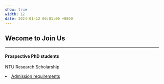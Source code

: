 ```yaml
---
show: true
width: 12
date: 2024-01-12 00:01:00 +0800
---
```


<div class="p-4">
    <h2>Wecome to Join Us</h2>
    <hr />
    <h4>Prospective PhD students</h4>
    <p>
        </li> NTU Research Scholarship<li>
        <a href="https://www.ntu.edu.sg/education/graduate-programme/cee-phd-programme-(by-research)" target="_blank">Admission requirements </a>
    </p>
 
</div>

